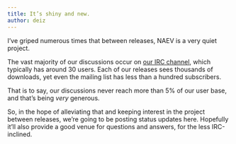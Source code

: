 ```yaml
---
title: It’s shiny and new.
author: deiz
---
```


I’ve griped numerous times that between releases, NAEV is a very quiet project.

The vast majority of our discussions occur on [our IRC channel](https://webchat.freenode.net/?channels=naev), which typically has around 30 users. Each of our releases sees thousands of downloads, yet even the mailing list has less than a hundred subscribers.

That is to say, our discussions never reach more than 5% of our user base, and that’s being *very* generous.

So, in the hope of alleviating that and keeping interest in the project between releases, we’re going to be posting status updates here. Hopefully it’ll also provide a good venue for questions and answers, for the less IRC-inclined.
